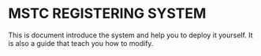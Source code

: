 MSTC REGISTERING SYSTEM
==============================


This is document introduce the system and help you to deploy it yourself.
It is also a guide that teach you how to modify.